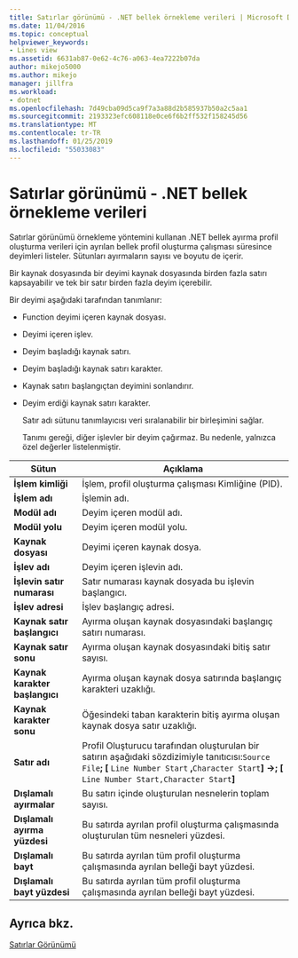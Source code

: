 ```yaml
---
title: Satırlar görünümü - .NET bellek örnekleme verileri | Microsoft Docs
ms.date: 11/04/2016
ms.topic: conceptual
helpviewer_keywords:
- Lines view
ms.assetid: 6631ab87-0e62-4c76-a063-4ea7222b07da
author: mikejo5000
ms.author: mikejo
manager: jillfra
ms.workload:
- dotnet
ms.openlocfilehash: 7d49cba09d5ca9f7a3a88d2b585937b50a2c5aa1
ms.sourcegitcommit: 2193323efc608118e0ce6f6b2ff532f158245d56
ms.translationtype: MT
ms.contentlocale: tr-TR
ms.lasthandoff: 01/25/2019
ms.locfileid: "55033083"
---
```

# <a name="lines-view---net-memory-sampling-data"></a>Satırlar görünümü - .NET bellek örnekleme verileri
Satırlar görünümü örnekleme yöntemini kullanan .NET bellek ayırma profil oluşturma verileri için ayrılan bellek profil oluşturma çalışması süresince deyimleri listeler. Sütunları ayırmaların sayısı ve boyutu de içerir.  
  
 Bir kaynak dosyasında bir deyimi kaynak dosyasında birden fazla satırı kapsayabilir ve tek bir satır birden fazla deyim içerebilir.  
  
 Bir deyimi aşağıdaki tarafından tanımlanır:  
  
- Function deyimi içeren kaynak dosyası.  
  
- Deyimi içeren işlev.  
  
- Deyim başladığı kaynak satırı.  
  
- Deyim başladığı kaynak satırı karakter.  
  
- Kaynak satırı başlangıçtan deyimini sonlandırır.  
  
- Deyim erdiği kaynak satırı karakter.  
  
  Satır adı sütunu tanımlayıcısı veri sıralanabilir bir birleşimini sağlar.  
  
  Tanımı gereği, diğer işlevler bir deyim çağırmaz. Bu nedenle, yalnızca özel değerler listelenmiştir.  
  
|Sütun|Açıklama|  
|------------|-----------------|  
|**İşlem kimliği**|İşlem, profil oluşturma çalışması Kimliğine (PID).|  
|**İşlem adı**|İşlemin adı.|  
|**Modül adı**|Deyim içeren modül adı.|  
|**Modül yolu**|Deyim içeren modül yolu.|  
|**Kaynak dosyası**|Deyimi içeren kaynak dosya.|  
|**İşlev adı**|Deyim içeren işlevin adı.|  
|**İşlevin satır numarası**|Satır numarası kaynak dosyada bu işlevin başlangıcı.|  
|**İşlev adresi**|İşlev başlangıç adresi.|  
|**Kaynak satır başlangıcı**|Ayırma oluşan kaynak dosyasındaki başlangıç satırı numarası.|  
|**Kaynak satır sonu**|Ayırma oluşan kaynak dosyasındaki bitiş satır sayısı.|  
|**Kaynak karakter başlangıcı**|Ayırma oluşan kaynak dosya satırında başlangıç karakteri uzaklığı.|  
|**Kaynak karakter sonu**|Öğesindeki taban karakterin bitiş ayırma oluşan kaynak dosya satır uzaklığı.|  
|**Satır adı**|Profil Oluşturucu tarafından oluşturulan bir satırın aşağıdaki sözdizimiyle tanıtıcısı:`Source File`**; [**  `Line Number Start` **,**`Character Start`**] ->; [** `Line Number Start,Character Start`**]**|  
|**Dışlamalı ayırmalar**|Bu satırı içinde oluşturulan nesnelerin toplam sayısı.|  
|**Dışlamalı ayırma yüzdesi**|Bu satırda ayrılan profil oluşturma çalışmasında oluşturulan tüm nesneleri yüzdesi.|  
|**Dışlamalı bayt**|Bu satırda ayrılan tüm profil oluşturma çalışmasında ayrılan belleği bayt yüzdesi.|  
|**Dışlamalı bayt yüzdesi**|Bu satırda ayrılan tüm profil oluşturma çalışmasında ayrılan belleği bayt yüzdesi.|  
  
## <a name="see-also"></a>Ayrıca bkz.  
 [Satırlar Görünümü](../profiling/lines-view-sampling-data.md)